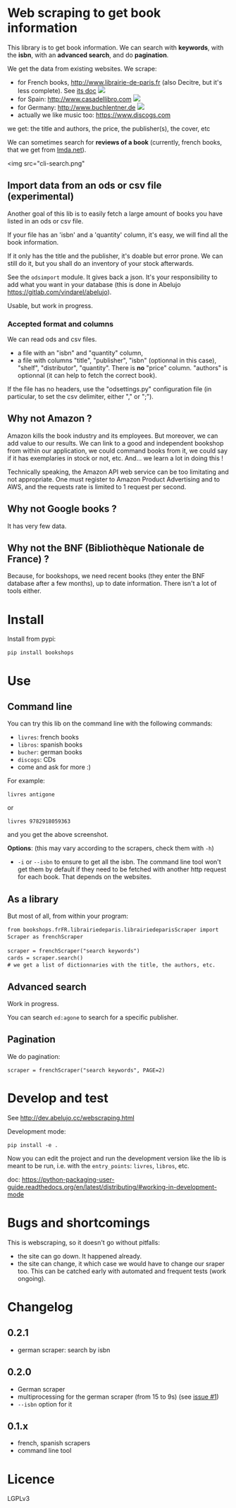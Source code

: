 
# Web scraping to get book information

This library is to get book information. We can search with **keywords**,
with the **isbn**, with an **advanced search**, and do **pagination**.

We get the data from existing websites. We scrape:

- for French books, http://www.librairie-de-paris.fr (also Decitre, but it's less complete). See [its doc](doc/frenchscraper.md) ![](http://gitlab.com/vindarel/bookshops/badges/master/build.svg?job=french_scraper)
- for Spain: http://www.casadellibro.com ![](http://gitlab.com/vindarel/bookshops/badges/master/build.svg?job=spanish_scraper)
- for Germany: http://www.buchlentner.de ![](http://gitlab.com/vindarel/bookshops/badges/master/build.svg?job=german_scraper)
- actually we like music too: https://www.discogs.com

we get: the title and authors, the price, the publisher(s), the cover, etc

We can sometimes search for **reviews of a book** (currently, french
books, that we get from [lmda.net](http://www.lmda.net)).

<img src="cli-search.png"</img>

## Import data from an ods or csv file (experimental)

Another goal of this lib is to easily fetch a large amount of books
you have listed in an ods or csv file.

If your file has an 'isbn' and a 'quantity' column, it's easy, we will
find all the book information.

If it only has the title and the publisher, it's doable but error prone. We
can still do it, but you shall do an inventory of your stock
afterwards.

See the ``odsimport`` module. It gives back a json. It's your
responsibility to add what you want in your database (this is done in
Abelujo https://gitlab.com/vindarel/abelujo).

Usable, but work in progress.

### Accepted format and columns

We can read ods and csv files.

- a file with an "isbn" and "quantity" column,
- a file with columns "title", "publisher", "isbn" (optionnal in this
  case), "shelf", "distributor", "quantity". There is **no** "price"
  column. "authors" is optionnal (it can help to fetch the correct
  book).

If the file has no headers, use the "odsettings.py" configuration file
(in particular, to set the csv delimiter, either "," or ";").


## Why not Amazon ?

Amazon kills the book industry and its employees.  But moreover, we
can add value to our results. We can link to a good and independent
bookshop from within our application, we could command books from it,
we could say if it has exemplaries in stock or not, etc. And… we learn
a lot in doing this !

Technically speaking, the Amazon API web service can be too limitating
and not appropriate. One must register to Amazon Product Advertising
and to AWS, and the requests rate is limited to 1 request per second.

## Why not Google books ?

It has very few data.

## Why not the BNF (Bibliothèque Nationale de France) ?

Because, for bookshops, we need recent books (they enter the BNF
database after a few months), up to date information. There isn't a
lot of tools either.


# Install

Install from pypi:

    pip install bookshops

# Use

## Command line

You can try this lib on the command line with the following commands:
- `livres`: french books
- `libros`: spanish books
- `bucher`: german books
- `discogs`: CDs
- come and ask for more :)

For example:

    livres antigone

or

    livres 9782918059363

and you get the above screenshot.

**Options**: (this may vary according to the scrapers, check them with `-h`)
- `-i` or `--isbn` to ensure to get all the isbn. The command line
  tool won't get them by default if they need to be fetched with
  another http request for each book. That depends on the websites.

## As a library

But most of all, from within your program:

    from bookshops.frFR.librairiedeparis.librairiedeparisScraper import Scraper as frenchScraper

    scraper = frenchScraper("search keywords")
    cards = scraper.search()
    # we get a list of dictionnaries with the title, the authors, etc.


## Advanced search

Work in progress.

You can search ``ed:agone`` to search for a specific publisher.

## Pagination

We do pagination:

    scraper = frenchScraper("search keywords", PAGE=2)


# Develop and test

See http://dev.abelujo.cc/webscraping.html

Development mode:

    pip install -e .

Now you can edit the project and run the development version like the
lib is meant to be run, i.e. with the `entry_points`: `livres`,
`libros`, etc.

doc: https://python-packaging-user-guide.readthedocs.org/en/latest/distributing/#working-in-development-mode


# Bugs and shortcomings

This is webscraping, so it doesn't go without pitfalls:

- the site can go down. It happened already.
- the site can change, it which case we would have to change our
  sraper too. This can be catched early with automated and frequent
  tests (work ongoing).


# Changelog

## 0.2.1

- german scraper: search by isbn

## 0.2.0

- German scraper
- multiprocessing for the german scraper (from 15 to 9s) (see [issue #1](https://gitlab.com/vindarel/bookshops/issues/1))
- `--isbn` option for it

## 0.1.x

- french, spanish scrapers
- command line tool

# Licence

LGPLv3
